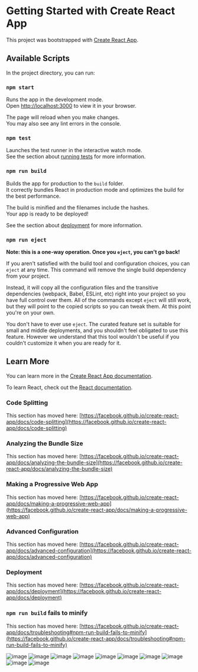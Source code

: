 # Getting Started with Create React App

This project was bootstrapped with [Create React App](https://github.com/facebook/create-react-app).

## Available Scripts

In the project directory, you can run:

### `npm start`

Runs the app in the development mode.\
Open [http://localhost:3000](http://localhost:3000) to view it in your browser.

The page will reload when you make changes.\
You may also see any lint errors in the console.

### `npm test`

Launches the test runner in the interactive watch mode.\
See the section about [running tests](https://facebook.github.io/create-react-app/docs/running-tests) for more information.

### `npm run build`

Builds the app for production to the `build` folder.\
It correctly bundles React in production mode and optimizes the build for the best performance.

The build is minified and the filenames include the hashes.\
Your app is ready to be deployed!

See the section about [deployment](https://facebook.github.io/create-react-app/docs/deployment) for more information.

### `npm run eject`

**Note: this is a one-way operation. Once you `eject`, you can't go back!**

If you aren't satisfied with the build tool and configuration choices, you can `eject` at any time. This command will remove the single build dependency from your project.

Instead, it will copy all the configuration files and the transitive dependencies (webpack, Babel, ESLint, etc) right into your project so you have full control over them. All of the commands except `eject` will still work, but they will point to the copied scripts so you can tweak them. At this point you're on your own.

You don't have to ever use `eject`. The curated feature set is suitable for small and middle deployments, and you shouldn't feel obligated to use this feature. However we understand that this tool wouldn't be useful if you couldn't customize it when you are ready for it.

## Learn More

You can learn more in the [Create React App documentation](https://facebook.github.io/create-react-app/docs/getting-started).

To learn React, check out the [React documentation](https://reactjs.org/).

### Code Splitting

This section has moved here: [https://facebook.github.io/create-react-app/docs/code-splitting](https://facebook.github.io/create-react-app/docs/code-splitting)

### Analyzing the Bundle Size

This section has moved here: [https://facebook.github.io/create-react-app/docs/analyzing-the-bundle-size](https://facebook.github.io/create-react-app/docs/analyzing-the-bundle-size)

### Making a Progressive Web App

This section has moved here: [https://facebook.github.io/create-react-app/docs/making-a-progressive-web-app](https://facebook.github.io/create-react-app/docs/making-a-progressive-web-app)

### Advanced Configuration

This section has moved here: [https://facebook.github.io/create-react-app/docs/advanced-configuration](https://facebook.github.io/create-react-app/docs/advanced-configuration)

### Deployment

This section has moved here: [https://facebook.github.io/create-react-app/docs/deployment](https://facebook.github.io/create-react-app/docs/deployment)

### `npm run build` fails to minify

This section has moved here: [https://facebook.github.io/create-react-app/docs/troubleshooting#npm-run-build-fails-to-minify](https://facebook.github.io/create-react-app/docs/troubleshooting#npm-run-build-fails-to-minify)


![image](https://github.com/RabiaKuran/hospital-project-frontend/assets/59939284/010233c2-d96d-4c95-8751-33f51613dbe8)
![image](https://github.com/RabiaKuran/hospital-project-frontend/assets/59939284/ebb50f6b-7dde-4aa9-a425-0f17f4d49fd9)
![image](https://github.com/RabiaKuran/hospital-project-frontend/assets/59939284/2107898f-65b3-419b-a6e5-aea05de76c3f)
![image](https://github.com/RabiaKuran/hospital-project-frontend/assets/59939284/9409bca3-105b-4c10-b5e3-6eabd8e87931)
![image](https://github.com/RabiaKuran/hospital-project-frontend/assets/59939284/a1161728-e8ee-4f23-aa25-da9a7a564d6c)
![image](https://github.com/RabiaKuran/hospital-project-frontend/assets/59939284/82657beb-edf5-447a-9118-c57979f1f63e)
![image](https://github.com/RabiaKuran/hospital-project-frontend/assets/59939284/5c3af71f-e37a-453b-926a-1c63af18dad9)
![image](https://github.com/RabiaKuran/hospital-project-frontend/assets/59939284/8cd98ddf-7394-4394-ae30-f74ba3071a46)
![image](https://github.com/RabiaKuran/hospital-project-frontend/assets/59939284/d8b9f76b-2cc4-49f9-8346-02a7e7b2bfb1)
![image](https://github.com/RabiaKuran/hospital-project-frontend/assets/59939284/9b715b72-b8cf-4c52-b611-69a67a9ae8db)





